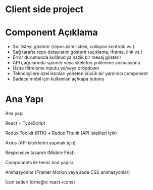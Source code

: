 # Client side project

# Component Açıklama

- <RepoList /> Sol listeyi gösterir (repos isim listesi, collapse kontrolü vs.)
- <RepoDetail /> Sağ tarafta repo detaylarını gösterir (açıklama, iframe, link vs.)
- <ErrorBoundary /> Error durumunda kullanıcıya nazik bir mesaj gösterir
- <Loading /> API çağrılarında spinner veya skeleton yüklenme animasyonu
- <Filter /> Üstte filtreleme inputu ve/veya dropdown
- <IconSet /> Teknolojilere özel ikonları yöneten küçük bir yardımcı component
- <CollapseButton /> Sadece mobil için kullanılan aç/kapa butonu

# Ana Yapı

Ana yapı:

React + TypeScript

Redux Toolkit (RTK) + Redux Thunk (API istekleri için)

Axios (API isteklerini yapmak için)

Responsive tasarım (Mobile First)

Components ile temiz kod yapısı

Animasyonlar (Framer Motion veya sade CSS animasyonlar)

İcon setleri (örneğin: react-icons)
